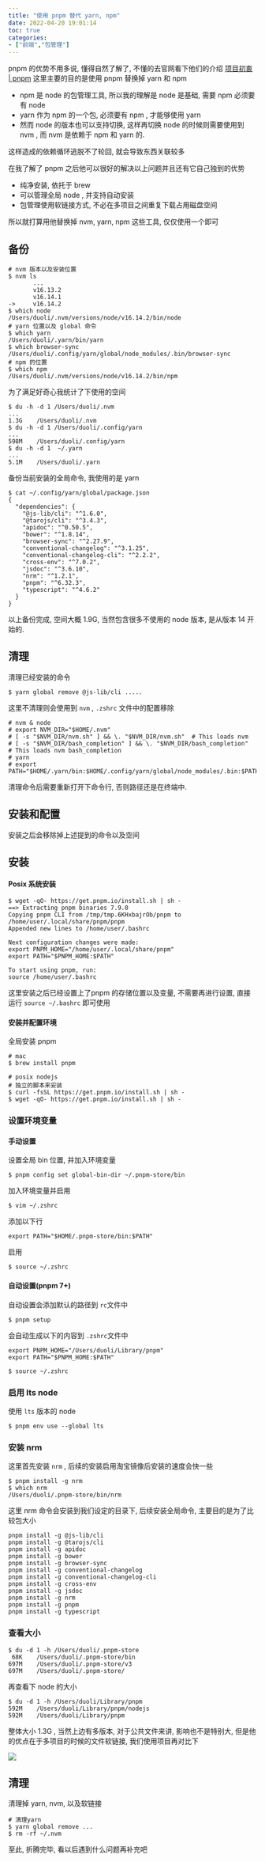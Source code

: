 ```yaml
---
title: "使用 pnpm 替代 yarn, npm"
date: 2022-04-20 19:01:14
toc: true
categories:
- ["前端","包管理"]
---
```


pnpm 的优势不用多说, 懂得自然了解了, 不懂的去官网看下他们的介绍 [项目初衷 | pnpm](https://pnpm.io/zh/motivation) 这里主要的目的是使用 pnpm 替换掉 yarn 和 npm

- npm 是 node 的包管理工具, 所以我的理解是 node 是基础, 需要 npm 必须要有 node
- yarn 作为 npm 的一个包, 必须要有 npm , 才能够使用 yarn
- 然而 node 的版本也可以支持切换, 这样再切换 node 的时候则需要使用到 nvm , 而 nvm 是依赖于 npm 和 yarn 的.

这样造成的依赖循环逃脱不了轮回, 就会导致东西关联较多

在我了解了 pnpm 之后他可以很好的解决以上问题并且还有它自己独到的优势

- 纯净安装, 依托于 brew
- 可以管理全局 node , 并支持自动安装
- 包管理使用软链接方式, 不必在多项目之间重复下载占用磁盘空间

所以就打算用他替换掉 nvm, yarn, npm 这些工具, 仅仅使用一个即可




## 备份
```
# nvm 版本以及安装位置
$ nvm ls
       ...
       v16.13.2
       v16.14.1
->     v16.14.2
$ which node
/Users/duoli/.nvm/versions/node/v16.14.2/bin/node
# yarn 位置以及 global 命令
$ which yarn
/Users/duoli/.yarn/bin/yarn
$ which browser-sync
/Users/duoli/.config/yarn/global/node_modules/.bin/browser-sync
# npm 的位置
$ which npm
/Users/duoli/.nvm/versions/node/v16.14.2/bin/npm
```
为了满足好奇心我统计了下使用的空间
```
$ du -h -d 1 /Users/duoli/.nvm
...
1.3G	/Users/duoli/.nvm
$ du -h -d 1 /Users/duoli/.config/yarn
...
598M	/Users/duoli/.config/yarn
$ du -h -d 1  ~/.yarn
...
5.1M	/Users/duoli/.yarn
```
备份当前安装的全局命令, 我使用的是 yarn
```
$ cat ~/.config/yarn/global/package.json
{
  "dependencies": {
    "@js-lib/cli": "^1.6.0",
    "@tarojs/cli": "^3.4.3",
    "apidoc": "^0.50.5",
    "bower": "^1.8.14",
    "browser-sync": "^2.27.9",
    "conventional-changelog": "^3.1.25",
    "conventional-changelog-cli": "^2.2.2",
    "cross-env": "^7.0.2",
    "jsdoc": "^3.6.10",
    "nrm": "^1.2.1",
    "pnpm": "^6.32.3",
    "typescript": "^4.6.2"
  }
}
```
以上备份完成, 空间大概 1.9G, 当然包含很多不使用的 node 版本, 是从版本 14 开始的.

## 清理
清理已经安装的命令
```
$ yarn global remove @js-lib/cli .....
```
这里不清理则会使用到 `nvm` , `.zshrc` 文件中的配置移除
```
# nvm & node
# export NVM_DIR="$HOME/.nvm"
# [ -s "$NVM_DIR/nvm.sh" ] && \. "$NVM_DIR/nvm.sh"  # This loads nvm
# [ -s "$NVM_DIR/bash_completion" ] && \. "$NVM_DIR/bash_completion"  # This loads nvm bash_completion
# yarn
# export PATH="$HOME/.yarn/bin:$HOME/.config/yarn/global/node_modules/.bin:$PATH"
```
清理命令后需要重新打开下命令行, 否则路径还是在终端中.

## 安装和配置
安装之后会移除掉上述提到的命令以及空间

## 安装

#### Posix 系统安装
```
$ wget -qO- https://get.pnpm.io/install.sh | sh -
==> Extracting pnpm binaries 7.9.0
Copying pnpm CLI from /tmp/tmp.6KHxbajrOb/pnpm to /home/user/.local/share/pnpm/pnpm
Appended new lines to /home/user/.bashrc

Next configuration changes were made:
export PNPM_HOME="/home/user/.local/share/pnpm"
export PATH="$PNPM_HOME:$PATH"

To start using pnpm, run:
source /home/user/.bashrc
```
这里安装之后已经设置上了pnpm 的存储位置以及变量, 不需要再进行设置, 直接运行 `source ~/.bashrc` 即可使用

#### 安装并配置环境
全局安装 pnpm
```
# mac
$ brew install pnpm

# posix nodejs
# 独立的脚本来安装
$ curl -fsSL https://get.pnpm.io/install.sh | sh -
$ wget -qO- https://get.pnpm.io/install.sh | sh -
```

### 设置环境变量

#### 手动设置
设置全局 bin 位置, 并加入环境变量
```
$ pnpm config set global-bin-dir ~/.pnpm-store/bin
```
加入环境变量并启用
```
$ vim ~/.zshrc
```
添加以下行
```
export PATH="$HOME/.pnpm-store/bin:$PATH"
```
启用
```
$ source ~/.zshrc
```

#### 自动设置(pnpm 7+)
自动设置会添加默认的路径到 `rc`文件中
```
$ pnpm setup
```
会自动生成以下的内容到 `.zshrc`文件中
```
export PNPM_HOME="/Users/duoli/Library/pnpm"
export PATH="$PNPM_HOME:$PATH"
```
```
$ source ~/.zshrc
```

### 启用 lts node
使用 `lts` 版本的 node
```
$ pnpm env use --global lts
```

### 安装 nrm
这里首先安装 `nrm` , 后续的安装启用淘宝镜像后安装的速度会快一些
```
$ pnpm install -g nrm
$ which nrm
/Users/duoli/.pnpm-store/bin/nrm
```
这里 nrm 命令会安装到我们设定的目录下, 后续安装全局命令, 主要目的是为了比较包大小
```
pnpm install -g @js-lib/cli
pnpm install -g @tarojs/cli
pnpm install -g apidoc
pnpm install -g bower
pnpm install -g browser-sync
pnpm install -g conventional-changelog
pnpm install -g conventional-changelog-cli
pnpm install -g cross-env
pnpm install -g jsdoc
pnpm install -g nrm
pnpm install -g pnpm
pnpm install -g typescript
```

### 查看大小
```
$ du -d 1 -h /Users/duoli/.pnpm-store
 68K	/Users/duoli/.pnpm-store/bin
697M	/Users/duoli/.pnpm-store/v3
697M	/Users/duoli/.pnpm-store/
```
再查看下 node 的大小
```
$ du -d 1 -h /Users/duoli/Library/pnpm
592M	/Users/duoli/Library/pnpm/nodejs
592M	/Users/duoli/Library/pnpm
```
整体大小 1.3G , 当然上边有多版本, 对于公共文件来讲, 影响也不是特别大, 但是他的优点在于多项目的时候的文件软链接, 我们使用项目再对比下

![](https://file.wulicode.com/note/2022/03-24/00-04-55568.png#id=SpWsq&originHeight=443&originWidth=588&originalType=binary&ratio=1&rotation=0&showTitle=false&status=done&style=none&title=)

## 清理
清理掉 yarn, nvm, 以及软链接
```
# 清理yarn
$ yarn global remove ...
$ rm -rf ~/.nvm
```
至此, 折腾完毕, 看以后遇到什么问题再补充吧

